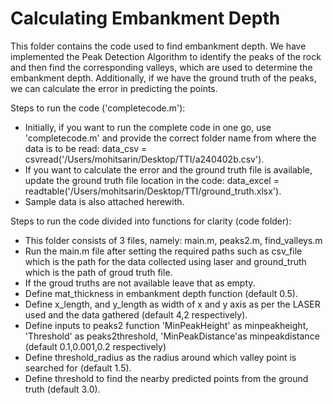 # Calculating Embankment Depth

This folder contains the code used to find embankment depth. We have implemented the Peak Detection Algorithm to identify the peaks of the rock and then find the corresponding valleys, which are used to determine the embankment depth. Additionally, if we have the ground truth of the peaks, we can calculate the error in predicting the points.

Steps to run the code ('completecode.m'):

- Initially, if you want to run the complete code in one go, use 'completecode.m' and provide the correct folder name from where the data is to be read: data_csv = csvread('/Users/mohitsarin/Desktop/TTI/a240402b.csv').
- If you want to calculate the error and the ground truth file is available, update the ground truth file location in the code: data_excel = readtable('/Users/mohitsarin/Desktop/TTI/ground_truth.xlsx').
- Sample data is also attached herewith.

Steps to run the code divided into functions for clarity (code folder):
- This folder consists of 3 files, namely: main.m, peaks2.m, find_valleys.m
- Run the main.m file after setting the required paths such as csv_file which is the path for the data collected using laser and ground_truth which is the path of groud truth file.
- If the groud truths are not available leave that as empty. 
- Define mat_thickness in embankment depth function (default 0.5).
- Define x_length, and y_length as width of x and y axis as per the LASER used and the data gathered (default 4,2 respectively).
- Define inputs to peaks2 function 'MinPeakHeight' as minpeakheight, 'Threshold' as peaks2threshold, 'MinPeakDistance'as minpeakdistance (default 0.1,0.001,0.2 respectively)
- Define threshold_radius as the radius around which valley point is searched for (default 1.5).
- Define threshold to find the nearby predicted points from the ground truth (default 3.0).



